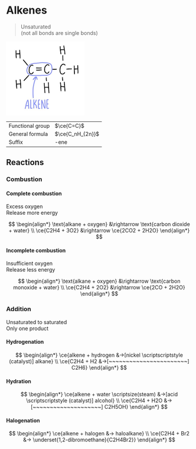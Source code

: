 # Alkenes

> Unsaturated \
> (not all bonds are single bonds)

![Functional group of alkenes](images/functional-group-alkene.png)

|                  |                  |
| ---------------- | ---------------- |
| Functional group | $\ce{C=C}$       |
| General formula  | $\ce{C_nH_{2n}}$ |
| Suffix           | -ene             |

## Reactions

### Combustion

#### Complete combustion

Excess oxygen \
Release more energy

$$
\begin{align*}
    \text{alkane + oxygen} &\rightarrow \text{carbon dioxide + water} \\
    \ce{C2H4 + 3O2} &\rightarrow \ce{2CO2 + 2H2O}
\end{align*}
$$

#### Incomplete combustion

Insufficient oxygen \
Release less energy

$$
\begin{align*}
    \text{alkane + oxygen} &\rightarrow \text{carbon monoxide + water} \\
    \ce{C2H4 + 2O2} &\rightarrow \ce{2CO + 2H2O}
\end{align*}
$$

### Addition

Unsaturated to saturated \
Only one product

#### Hydrogenation

$$
\begin{align*}
    \ce{alkene + hydrogen &->[nickel \scriptscriptstyle (catalyst)] alkane} \\
    \ce{C2H4 + H2 &->[~~~~~~~~~~~~~~~~~~~~~~~] C2H6}
\end{align*}
$$

#### Hydration

$$
\begin{align*}
    \ce{alkene + water \scriptsize(steam) &->[acid \scriptscriptstyle (catalyst)] alcohol} \\
    \ce{C2H4 + H2O &->[~~~~~~~~~~~~~~~~~~~~] C2H5OH}
\end{align*}
$$

#### Halogenation

$$
\begin{align*}
    \ce{alkene + halogen &-> haloalkane} \\
    \ce{C2H4 + Br2 &-> \underset{1,2-dibromoethane}{C2H4Br2}}
\end{align*}
$$
